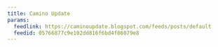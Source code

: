 ```yaml
---
title: Camino Update
params:
  feedlink: https://caminoupdate.blogspot.com/feeds/posts/default
  feedid: 05766877c9e102dd816f6bd4f86079e8
---
```

